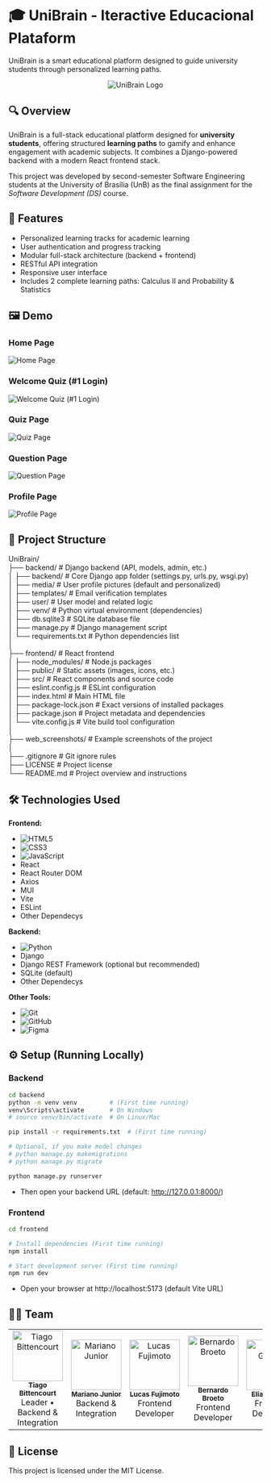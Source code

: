 
# 🎓 UniBrain - Iteractive Educacional Plataform

UniBrain is a smart educational platform designed to guide university students through personalized learning paths.

<p align="center">
  <img src="frontend/public/assets/UniBrain_Logo.png" alt="UniBrain Logo" title="UniBrain Logo" />
</p>

## 🔍 Overview

UniBrain is a full-stack educational platform designed for **university students**, offering structured **learning paths** to gamify and enhance engagement with academic subjects. It combines a Django-powered backend with a modern React frontend stack.

This project was developed by second-semester Software Engineering students at the University of Brasília (UnB) as the final assignment for the *Software Development (DS)* course.

## 🚀 Features

- Personalized learning tracks for academic learning
- User authentication and progress tracking
- Modular full-stack architecture (backend + frontend)
- RESTful API integration
- Responsive user interface
- Includes 2 complete learning paths: Calculus II and Probability & Statistics

## 🖼️ Demo

### Home Page
![Home Page](web_screenshoots/HomePage_NotLogged.png "Home Page")

### Welcome Quiz (#1 Login)
![Welcome Quiz (#1 Login)](web_screenshoots/WelcomeQuiz.png "Welcome Page")

### Quiz Page
![Quiz Page](web_screenshoots/QuizPage.png "Quiz Page")

### Question Page
![Question Page](web_screenshoots/QuestionPage.png "Question Page")

### Profile Page
![Profile Page](web_screenshoots/ProfilePage.png "Profile Page")

## 📂 Project Structure

UniBrain/  
├── backend/                      # Django backend (API, models, admin, etc.)   
│   ├── backend/                  # Core Django app folder (settings.py, urls.py, wsgi.py)  
│   ├── media/                    # User profile pictures (default and personalized)  
│   ├── templates/                # Email verification templates  
│   ├── user/                    # User model and related logic  
│   ├── venv/                     # Python virtual environment (dependencies)  
│   ├── db.sqlite3                # SQLite database file  
│   ├── manage.py                 # Django management script  
│   └── requirements.txt          # Python dependencies list  
│  
├── frontend/                     # React frontend  
│   ├── node_modules/             # Node.js packages  
│   ├── public/                  # Static assets (images, icons, etc.)  
│   ├── src/                      # React components and source code  
│   ├── eslint.config.js          # ESLint configuration  
│   ├── index.html                # Main HTML file  
│   ├── package-lock.json         # Exact versions of installed packages  
│   ├── package.json              # Project metadata and dependencies  
│   └── vite.config.js            # Vite build tool configuration  
│  
├── web_screenshots/              # Example screenshots of the project  
│  
├── .gitignore                   # Git ignore rules  
├── LICENSE                     # Project license  
└── README.md                   # Project overview and instructions  
## 🛠️ Technologies Used


**Frontend:**
- ![HTML5](https://img.shields.io/badge/HTML5-E34F26?style=for-the-badge&logo=html5&logoColor=white)  
- ![CSS3](https://img.shields.io/badge/CSS3-1572B6?style=for-the-badge&logo=css3&logoColor=white)  
- ![JavaScript](https://img.shields.io/badge/JavaScript-F7DF1E?style=for-the-badge&logo=javascript&logoColor=black)  
- React 
- React Router DOM 
- Axios
- MUI
- Vite
- ESLint
- Other Dependecys

**Backend:**
- ![Python](https://img.shields.io/badge/Python-3776AB?style=for-the-badge&logo=python&logoColor=white)  
- Django
- Django REST Framework (optional but recommended)
- SQLite (default)
- Other Dependecys

**Other Tools:**
- ![Git](https://img.shields.io/badge/Git-F05032?style=for-the-badge&logo=git&logoColor=white)  
- ![GitHub](https://img.shields.io/badge/GitHub-181717?style=for-the-badge&logo=github&logoColor=white)  
- ![Figma](https://img.shields.io/badge/Figma-F24E1E?style=for-the-badge&logo=figma&logoColor=white)


## ⚙️ Setup (Running Locally)

### Backend
```bash
cd backend
python -m venv venv         # (First time running)
venv\Scripts\activate       # On Windows
# source venv/bin/activate  # On Linux/Mac

pip install -r requirements.txt  # (First time running)

# Optional, if you make model changes
# python manage.py makemigrations
# python manage.py migrate

python manage.py runserver
```
- Then open your backend URL (default: http://127.0.0.1:8000/)
### Frontend
```bash
cd frontend

# Install dependencies (First time running)
npm install

# Start development server (First time running)
npm run dev
```
- Open your browser at http://localhost:5173 (default Vite URL)
## 🙋‍♂️ Team

<table>
  <tr>
    <td align="center">
      <a href="https://github.com/TiagoSBittencourt">
        <img src="https://github.com/TiagoSBittencourt.png" width="100px;" alt="Tiago Bittencourt"/>
        <br /><sub><b>Tiago Bittencourt</b></sub>
      </a>
      <br /><span>Leader • Backend & Integration</span>
    </td>
    <td align="center">
      <a href="https://github.com/Mrn-Jr">
        <img src="https://github.com/Mrn-Jr.png" width="100px;" alt="Mariano Junior"/>
        <br /><sub><b>Mariano Junior</b></sub>
      </a>
      <br /><span>Backend & Integration</span>
    </td>
    <td align="center">
      <a href="https://github.com/Lucasft16">
        <img src="https://github.com/Lucasft16.png" width="100px;" alt="Lucas Fujimoto"/>
        <br /><sub><b>Lucas Fujimoto</b></sub>
      </a>
      <br /><span>Frontend Developer</span>
    </td>
    <td align="center">
      <a href="https://github.com/Bercacos">
        <img src="https://github.com/Bercacos.png" width="100px;" alt="Bernardo Broeto"/>
        <br /><sub><b>Bernardo Broeto</b></sub>
      </a>
      <br /><span>Frontend Developer</span>
    </td>
    <td align="center">
      <a href="https://github.com/HouNst7">
        <img src="https://github.com/HouNst7.png" width="100px;" alt="Elias Gomes"/>
        <br /><sub><b>Elias Gomes</b></sub>
      </a>
      <br /><span>Frontend Developer</span>
    </td>
  </tr>
</table>

## 📄 License

This project is licensed under the MIT License.
